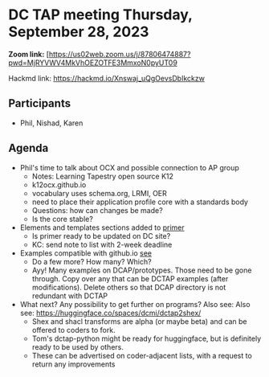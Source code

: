 # DC TAP meeting Thursday,  September 28, 2023


**Zoom link:** [https://us02web.zoom.us/j/87806474887?pwd=MjRYVWV4MkVhOEZOTFE3MmxoN0pyUT09

Hackmd link: https://hackmd.io/Xnswaj_uQgOevsDbIkckzw

## Participants
* Phil, Nishad, Karen

## Agenda


* Phil's time to talk about OCX and possible connection to AP group
    * Notes: Learning Tapestry open source K12
    * k12ocx.github.io
    * vocabulary uses schema.org, LRMI, OER
    * need to place their application profile core with a standards body
    * Questions: how can changes be made?
    * Is the core stable?
* Elements and templates sections added to [primer](https://github.com/dcmi/dctap/blob/main/TAPprimer.md)
    * Is primer ready to be updated on DC site?
    * KC: send note to list with 2-week deadline
* Examples compatible with github.io [see](https://github.com/dcmi/dctap/tree/main/examples)
    * Do a few more? How many? Which?
    * Ayy! Many examples on DCAP/prototypes. Those need to be gone through. Copy over any that can be DCTAP examples (after modifications). Delete others so that DCAP directory is not redundant with DCTAP
* What next? Any possibility to get further on programs? Also see: Also see: https://huggingface.co/spaces/dcmi/dctap2shex/
    * Shex and shacl transforms are alpha (or maybe beta) and can be offered to coders to fork.
    * Tom's dctap-python might be ready for huggingface, but is definitely ready to be used by others.
    * These can be advertised on coder-adjacent lists, with a request to return any improvements
